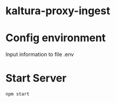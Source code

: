 # kaltura-proxy-ingest
# Config environment
Input information to file .env

# Start Server
```
npm start
```
